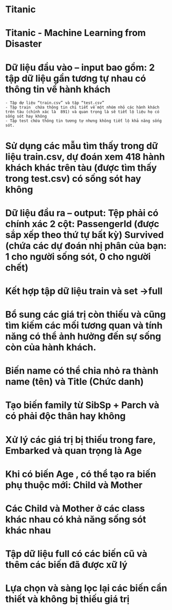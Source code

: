 # Titanic
# Titanic - Machine Learning from Disaster
# Dữ liệu đầu vào – input bao gồm: 2 tập dữ liệu gần tương tự nhau có thông tin về hành khách
	- Tập dự liệu “train.csv” và tập “test.csv”
	- Tập train  chứa thông tin chi tiết về một nhóm nhỏ các hành khách trên tàu (chính xác là 	891) và quan trọng là sẽ tiết lộ liệu họ có sống sót hay không
	- Tập test chứa thông tin tương tự nhưng không tiết lộ khả năng sống sót.
# Sử dụng các mẫu tìm thấy trong dữ liệu train.csv, dự đoán xem 418 hành khách khác trên tàu (được tìm thấy trong test.csv) có sống sót hay không
# Dữ liệu đầu ra – output: Tệp phải có chính xác 2 cột: PassengerId (được sắp xếp theo thứ tự bất kỳ) Survived (chứa các dự đoán nhị phân của bạn: 1 cho người sống sót, 0 cho người chết)
# Kết hợp tập dữ liệu train và set ->full
# Bổ sung các giá trị còn thiếu và cũng tìm kiếm các mối tương quan và tính năng có thể ảnh hưởng đến sự sống còn của hành khách.
# Biến name có thể chia nhỏ ra thành name (tên) và Title (Chức danh)
# Tạo biến family từ SibSp + Parch và có phải độc thân hay không
# Xử lý các giá trị bị thiếu trong fare, Embarked và quan trọng là Age
# Khi có biến Age , có thể tạo ra biến phụ thuộc mới: Child và Mother
# Các Child và Mother ở các class khác nhau có khả năng sống sót khác nhau
# Tập dữ liệu full có các biến cũ và thêm các biến đã được xữ lý
# Lựa chọn và sàng lọc lại các biến cần thiết và không bị thiếu giá trị

